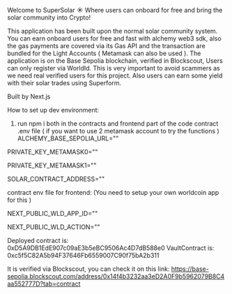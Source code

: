 Welcome to SuperSolar ☀️
Where users can onboard for free and bring the solar community into Crypto!

This application has been built upon the normal solar community system. You can earn onboard users for free and fast with alchemy web3 sdk, also the gas payments are covered via its Gas API and the transaction are bundled for the Light Accounts ( Metamask can also be used ). 
The application is on the Base Sepolia blockchain, verified in Blockscout, Users can only register via WorldId. This is very important to avoid scammers as we need real verified users for this project. Also users can earn some yield with their solar trades using Superform.

Built by Next.js

How to set up dev environment:

1. run npm i both in the contracts and frontend part of the code
contract .env file ( if you want to use 2 metamask account to try the functions )
ALCHEMY_BASE_SEPOLIA_URL=""

PRIVATE_KEY_METAMASK0=""

PRIVATE_KEY_METAMASK1=""

SOLAR_CONTRACT_ADDRESS=""

contract env file for frontend: (You need to setup your own worldcoin app for this )

NEXT_PUBLIC_WLD_APP_ID=""

NEXT_PUBLIC_WLD_ACTION=""

Deployed contract is: 0xD5A9DB1EdE907c09aE3b5eBC9506Ac4D7dB588e0
VaultContract is: 0xc5f5C82A5b94F37646Fb6559007C90f75bA2b311

It is verified via Blockscout, you can check it on this link: https://base-sepolia.blockscout.com/address/0x14f4b3232aa3eD2A0F9b5962079B8C4aa552777D?tab=contract

